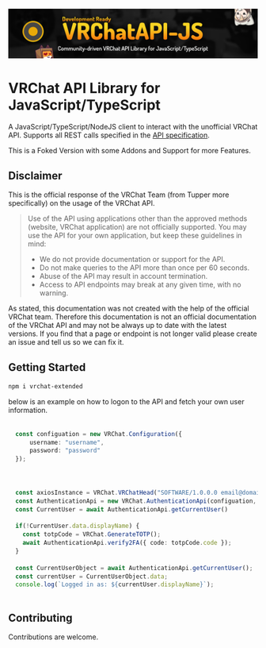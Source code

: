 ![](https://github.com/vrchatapi/vrchatapi.github.io/blob/main/static/assets/img/lang/lang_javascript_banner_1500x300.png?raw=true)

# VRChat API Library for JavaScript/TypeScript

A JavaScript/TypeScript/NodeJS client to interact with the unofficial VRChat API. Supports all REST calls specified in the [API specification](https://github.com/vrchatapi/specification).

This is a Foked Version with some Addons and Support for more Features.

## Disclaimer

This is the official response of the VRChat Team (from Tupper more specifically) on the usage of the VRChat API.

> Use of the API using applications other than the approved methods (website, VRChat application) are not officially supported. You may use the API for your own application, but keep these guidelines in mind:
> * We do not provide documentation or support for the API.
> * Do not make queries to the API more than once per 60 seconds.
> * Abuse of the API may result in account termination.
> * Access to API endpoints may break at any given time, with no warning.

As stated, this documentation was not created with the help of the official VRChat team. Therefore this documentation is not an official documentation of the VRChat API and may not be always up to date with the latest versions. If you find that a page or endpoint is not longer valid please create an issue and tell us so we can fix it.

## Getting Started

```bash
npm i vrchat-extended
```

below is an example on how to logon to the API and fetch your own user information.

```typescript
         
  const configuation = new VRChat.Configuration({
      username: "username",
      password: "password"
  });



  const axiosInstance = VRChat.VRChatHead("SOFTWARE/1.0.0.0 email@domain");
  const AuthenticationApi = new VRChat.AuthenticationApi(configuation, undefined, axiosInstance);
  const CurrentUser = await AuthenticationApi.getCurrentUser()
  
  if(!CurrentUser.data.displayName) {
    const totpCode = VRChat.GenerateTOTP();
    await AuthenticationApi.verify2FA({ code: totpCode.code });
  } 
  
  const CurrentUserObject = await AuthenticationApi.getCurrentUser();
  const currentUser = CurrentUserObject.data;
  console.log(`Logged in as: ${currentUser.displayName}`);
  

```

## Contributing

Contributions are welcome.
